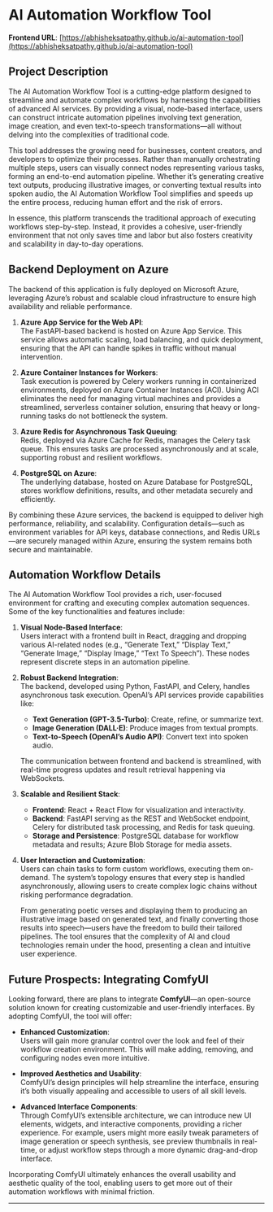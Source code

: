 # AI Automation Workflow Tool

**Frontend URL**: [https://abhisheksatpathy.github.io/ai-automation-tool](https://abhisheksatpathy.github.io/ai-automation-tool)

## Project Description

The AI Automation Workflow Tool is a cutting-edge platform designed to streamline and automate complex workflows by harnessing the capabilities of advanced AI services. By providing a visual, node-based interface, users can construct intricate automation pipelines involving text generation, image creation, and even text-to-speech transformations—all without delving into the complexities of traditional code.

This tool addresses the growing need for businesses, content creators, and developers to optimize their processes. Rather than manually orchestrating multiple steps, users can visually connect nodes representing various tasks, forming an end-to-end automation pipeline. Whether it’s generating creative text outputs, producing illustrative images, or converting textual results into spoken audio, the AI Automation Workflow Tool simplifies and speeds up the entire process, reducing human effort and the risk of errors.

In essence, this platform transcends the traditional approach of executing workflows step-by-step. Instead, it provides a cohesive, user-friendly environment that not only saves time and labor but also fosters creativity and scalability in day-to-day operations.

## Backend Deployment on Azure

The backend of this application is fully deployed on Microsoft Azure, leveraging Azure’s robust and scalable cloud infrastructure to ensure high availability and reliable performance.

1. **Azure App Service for the Web API**:  
   The FastAPI-based backend is hosted on Azure App Service. This service allows automatic scaling, load balancing, and quick deployment, ensuring that the API can handle spikes in traffic without manual intervention.

2. **Azure Container Instances for Workers**:  
   Task execution is powered by Celery workers running in containerized environments, deployed on Azure Container Instances (ACI). Using ACI eliminates the need for managing virtual machines and provides a streamlined, serverless container solution, ensuring that heavy or long-running tasks do not bottleneck the system.

3. **Azure Redis for Asynchronous Task Queuing**:  
   Redis, deployed via Azure Cache for Redis, manages the Celery task queue. This ensures tasks are processed asynchronously and at scale, supporting robust and resilient workflows.

4. **PostgreSQL on Azure**:  
   The underlying database, hosted on Azure Database for PostgreSQL, stores workflow definitions, results, and other metadata securely and efficiently.

By combining these Azure services, the backend is equipped to deliver high performance, reliability, and scalability. Configuration details—such as environment variables for API keys, database connections, and Redis URLs—are securely managed within Azure, ensuring the system remains both secure and maintainable.

## Automation Workflow Details

The AI Automation Workflow Tool provides a rich, user-focused environment for crafting and executing complex automation sequences. Some of the key functionalities and features include:

1. **Visual Node-Based Interface**:  
   Users interact with a frontend built in React, dragging and dropping various AI-related nodes (e.g., “Generate Text,” “Display Text,” “Generate Image,” “Display Image,” “Text To Speech”). These nodes represent discrete steps in an automation pipeline.

2. **Robust Backend Integration**:  
   The backend, developed using Python, FastAPI, and Celery, handles asynchronous task execution. OpenAI’s API services provide capabilities like:
   - **Text Generation (GPT-3.5-Turbo)**: Create, refine, or summarize text.
   - **Image Generation (DALL·E)**: Produce images from textual prompts.
   - **Text-to-Speech (OpenAI’s Audio API)**: Convert text into spoken audio.

   The communication between frontend and backend is streamlined, with real-time progress updates and result retrieval happening via WebSockets.

3. **Scalable and Resilient Stack**:  
   - **Frontend**: React + React Flow for visualization and interactivity.
   - **Backend**: FastAPI serving as the REST and WebSocket endpoint, Celery for distributed task processing, and Redis for task queuing.
   - **Storage and Persistence**: PostgreSQL database for workflow metadata and results; Azure Blob Storage for media assets.

4. **User Interaction and Customization**:  
   Users can chain tasks to form custom workflows, executing them on-demand. The system’s topology ensures that every step is handled asynchronously, allowing users to create complex logic chains without risking performance degradation.

   From generating poetic verses and displaying them to producing an illustrative image based on generated text, and finally converting those results into speech—users have the freedom to build their tailored pipelines. The tool ensures that the complexity of AI and cloud technologies remain under the hood, presenting a clean and intuitive user experience.

## Future Prospects: Integrating ComfyUI

Looking forward, there are plans to integrate **ComfyUI**—an open-source solution known for creating customizable and user-friendly interfaces. By adopting ComfyUI, the tool will offer:

- **Enhanced Customization**:  
  Users will gain more granular control over the look and feel of their workflow creation environment. This will make adding, removing, and configuring nodes even more intuitive.

- **Improved Aesthetics and Usability**:  
  ComfyUI’s design principles will help streamline the interface, ensuring it’s both visually appealing and accessible to users of all skill levels.

- **Advanced Interface Components**:  
  Through ComfyUI’s extensible architecture, we can introduce new UI elements, widgets, and interactive components, providing a richer experience. For example, users might more easily tweak parameters of image generation or speech synthesis, see preview thumbnails in real-time, or adjust workflow steps through a more dynamic drag-and-drop interface.

Incorporating ComfyUI ultimately enhances the overall usability and aesthetic quality of the tool, enabling users to get more out of their automation workflows with minimal friction.

---
